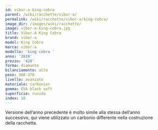 ```yaml
---
id: vibor-a-king-cobra
parent: /wiki/racchette/vibor-a/
permalink: /wiki/racchette/vibor-a/king-cobra/
image_dir: /images/wiki/racchette/
image: vibor-a-king-cobra.jpg
title: Vibor-A King Cobra
brand: vibor-a
model: King Cobra
marca: vibor-a
modello: 'king cobra '
anno: '2019'
prezzo: '420'
forma: diamante
bilanciamento: alto
peso: 360-370
livello: avanzato
materiale: carbonio+
gomma: EVA black soft
superficie: ruvida
index: 10
---
```

Versione dell’anno precedente è molto simile alla stessa dell’anno successivo, qui viene utilizzato un carbonio differente nella costruzione della racchetta.